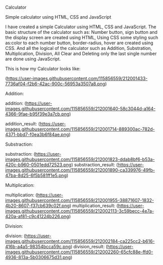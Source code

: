 Calculator  

Simple calculator using HTML, CSS and JavaScript

I have created a simple Calculator using HTML, CSS and JavaScript. The basic structure of the calculator such as: Number button, sign button and the display screen are created using HTML,
Using CSS some styling such as:color to each number button, border-radius, hover are created using CSS. 
And all the logical of the calculator such as Addition, Substration, Multiplication, Division, All Clear and Deleting only the last single number are done using JavaScript.

This is how my Calculator looks like:

(https://user-images.githubusercontent.com/115856559/212001433-7736af04-f2b6-42ac-900c-56953a3507a8.png)

Addition:

addition: (https://user-images.githubusercontent.com/115856559/212001640-58c3044d-a164-4366-9fae-b95f39e3a7cb.png)

addition_result:  (https://user-images.githubusercontent.com/115856559/212001714-889300ac-782d-4371-bbd7-f0ea3b6f84ae.png)

Substraction: 

substraction: (https://user-images.githubusercontent.com/115856559/212001823-ddab8bf6-b53a-420c-b960-0501edd72523.png)
substraction_result:  (https://user-images.githubusercontent.com/115856559/212001890-ca339976-49fb-47ba-8d25-6f5b581ff1e5.png)

Multiplication:

multiplication: (https://user-images.githubusercontent.com/115856559/212001955-38871607-1832-4b20-8607-f37cb639c02f.png)
multiplication_result:  (https://user-images.githubusercontent.com/115856559/212002113-3c59becc-4e7a-420a-af81-c9c41224b226.png)

Division:

division:  (https://user-images.githubusercontent.com/115856559/212002184-ca225cc2-b616-416b-a4a5-98354bcca59c.png)
division_result: (https://user-images.githubusercontent.com/115856559/212002260-65cfc88e-ffd0-4936-813a-5b0306675d31.png)

